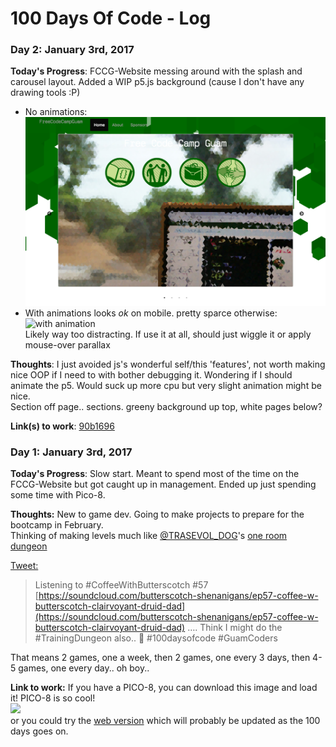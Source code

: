 # 100 Days Of Code - Log

### Day 2: January 3rd, 2017

**Today's Progress**: FCCG-Website messing around with the splash and carousel layout. Added a WIP p5.js background (cause I don't have any drawing tools :P)  

* No animations:  
![no animation](images/day001-fccg_particles.png)  
* With animations looks *ok* on mobile. pretty sparce otherwise:  
![with animation](images/day001-fccg_sinking_particles.gif)  
Likely way too distracting. If use it at all, should just wiggle it or apply mouse-over parallax

**Thoughts**: I just avoided js's wonderful self/this 'features', not worth making nice OOP if I need to with bother debugging it. Wondering if I should animate the p5. Would suck up more cpu but very slight animation might be nice.  
Section off page.. sections. greeny background up top, white pages below?

**Link(s) to work**: [90b1696](https://github.com/FreeCodeCampGuam/freecodecampguam.github.io/commit/90b1696f783b4c811c43a6892d15ebf7b9b5db8c)


### Day 1: January 3rd, 2017

**Today's Progress**: Slow start. Meant to spend most of the time on the FCCG-Website but got caught up in management. Ended up just spending some time with Pico-8.

**Thoughts:** New to game dev. Going to make projects to prepare for the bootcamp in February.  
Thinking of making levels much like [@TRASEVOL_DOG](https://twitter.com/TRASEVOL_DOG)'s [one room dungeon](https://trasevol-dog.itch.io/one-room-dungeon)  

[Tweet:](https://twitter.com/Guamfella/status/816295768361271296) 
>Listening to #CoffeeWithButterscotch #57 [https://soundcloud.com/butterscotch-shenanigans/ep57-coffee-w-butterscotch-clairvoyant-druid-dad](https://soundcloud.com/butterscotch-shenanigans/ep57-coffee-w-butterscotch-clairvoyant-druid-dad) …. Think I might do the #TrainingDungeon also.. 😬 #100daysofcode #GuamCoders 

That means 2 games, one a week, then 2 games, one every 3 days, then 4-5 games, one every day.. oh boy..

**Link to work:** If you have a PICO-8, you can download this image and load it! PICO-8 is so cool!  
![](https://cloud.githubusercontent.com/assets/17536161/21682206/0c8070f2-d39f-11e6-9b96-8a9f302b4844.png)  
or you could try the [web version](https://chovin.github.io/Kowlins-Pants/) which will probably be updated as the 100 days goes on.

<!-- 
### Day 0: February 30, 2016 (Example 2)
##### (delete me or comment me out)

**Today's Progress**: Fixed CSS, worked on canvas functionality for the app.

**Thoughts**: I really struggled with CSS, but, overall, I feel like I am slowly getting better at it. Canvas is still new for me, but I managed to figure out some basic functionality.

**Link(s) to work**: [Calculator App](http://www.example.com)


### Day 1: June 27, Monday

**Today's Progress**: I've gone through many exercises on FreeCodeCamp.

**Thoughts** I've recently started coding, and it's a great feeling when I finally solve an algorithm challenge after a lot of attempts and hours spent.

**Link(s) to work**
1. [Find the Longest Word in a String](https://www.freecodecamp.com/challenges/find-the-longest-word-in-a-string)
2. [Title Case a Sentence](https://www.freecodecamp.com/challenges/title-case-a-sentence) 
-->
